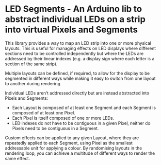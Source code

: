# LED Segments - An Arduino lib to abstract individual LEDs on a strip into virtual Pixels and Segments

This library provides a way to map an LED strip into one or more physical layouts. 
This is useful for managing effects on LED displays where different sections need to be controlled independently but where the LEDs are addressed by their linear indexes (e.g. a display sign where each letter is a section of the same strip).

Multiple layouts can be defined, if required, to allow for the display to be segmented in different ways while making it easy to switch from one layout to another during rendering.

Individual LEDs aren't addressed directly but are instead abstracted into Pixels and Segments:
- Each Layout is composed of at least one Segment and each Segment is composed of at least one Pixel.
- Each Pixel is itself composed of one or more LEDs.
- LED indexes do not have to be contiguous in a given Pixel, neither do Pixels need to be contiguous in a Segment.
  
Custom effects can be applied to any given Layout, where they are repeatedly applied to each Segment, using Pixel as the smallest addressable unit for applying a colour.
By randomising layouts in the rendering loop, you can achieve a multitude of different ways to render the same effect.
